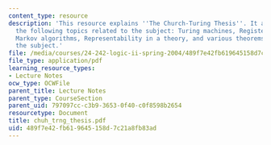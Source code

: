 ```yaml
---
content_type: resource
description: 'This resource explains ''The Church-Turing Thesis''. It also explains
  the following topics related to the subject: Turing machines, Register machines,
  Markov algorithms, Representability in a theory, and various theorems related to
  the subject.'
file: /media/courses/24-242-logic-ii-spring-2004/489f7e42fb619645158d7c21a8fb83ad_chuh_trng_thesis.pdf
file_type: application/pdf
learning_resource_types:
- Lecture Notes
ocw_type: OCWFile
parent_title: Lecture Notes
parent_type: CourseSection
parent_uid: 797097cc-c3b9-3653-0f40-c0f8598b2654
resourcetype: Document
title: chuh_trng_thesis.pdf
uid: 489f7e42-fb61-9645-158d-7c21a8fb83ad
---
```

